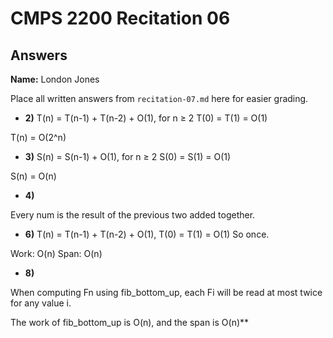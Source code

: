 # CMPS 2200 Recitation 06
## Answers

**Name:** London Jones


Place all written answers from `recitation-07.md` here for easier grading.



- **2)**
T(n) = T(n-1) + T(n-2) + O(1), for n ≥ 2
T(0) = T(1) = O(1)

T(n) = O(2^n)

- **3)** 
S(n) = S(n-1) + O(1), for n ≥ 2
S(0) = S(1) = O(1)


S(n) = O(n)

- **4)**

Every num is the result of the previous two added together. 

- **6)**
T(n) = T(n-1) + T(n-2) + O(1), T(0) = T(1) = O(1)
So once.

Work: O(n)
Span: O(n)

- **8)**

When computing Fn using fib_bottom_up, each Fi will be read at most twice for any value i.

The work of fib_bottom_up is O(n), and the span is O(n)**